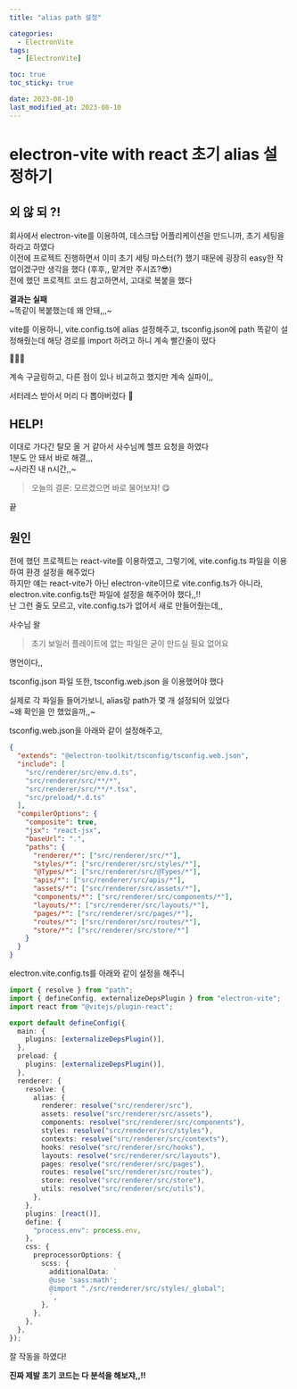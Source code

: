 ```yaml
---
title: "alias path 설정"

categories:
  - ElectronVite
tags:
  - [ElectronVite]

toc: true
toc_sticky: true

date: 2023-08-10
last_modified_at: 2023-08-10
---
```


# electron-vite with react 초기 alias 설정하기

## 외 않 되 ?!

회사에서 electron-vite를 이용하여, 데스크탑 어플리케이션을 만드니까, 초기 세팅을 하라고 하였다  
이전에 프로젝트 진행하면서 이미 초기 세팅 마스터(?) 했기 때문에 굉장히 easy한 작업이겠구만 생각을 했다 (후후,, 맡겨만 주시죠?😎)  
전에 했던 프로젝트 코드 참고하면서, 고대로 복붙을 했다

**결과는 실패**  
~똑같이 복붙했는데 왜 안돼,,,~

vite를 이용하니, vite.config.ts에 alias 설정해주고, tsconfig.json에 path 똑같이 설정해줬는데 해당 경로를 import 하려고 하니 계속 빨간줄이 떴다

🤯🤯🤯

계속 구글링하고, 다른 점이 있나 비교하고 했지만 계속 실파이,,

서터레스 받아서 머리 다 뽑아버렸다 🤡

## HELP!

이대로 가다간 탈모 올 거 같아서 사수님께 헬프 요청을 하였다  
1분도 안 돼서 바로 해결,,,  
~사라진 내 n시간,,~

> 오늘의 결론: 모르겠으면 바로 물어보쟈! 😋

끝

## 원인

전에 했던 프로젝트는 react-vite를 이용하였고, 그렇기에, vite.config.ts 파일을 이용하여 환경 설정을 해주었다  
하지만 얘는 react-vite가 아닌 electron-vite이므로 vite.config.ts가 아니라, electron.vite.config.ts란 파일에 설정을 해주어야 했다,,!!  
난 그런 줄도 모르고, vite.config.ts가 없어서 새로 만들어줬는데,,

사수님 왈

> 초기 보일러 플레이트에 없는 파일은 굳이 만드실 필요 없어요

명언이다,,

tsconfig.json 파일 또한, tsconfig.web.json 을 이용했어야 했다

실제로 각 파일들 들어가보니, alias랑 path가 몇 개 설정되어 있었다  
~왜 확인을 안 했었을까,,~

tsconfig.web.json을 아래와 같이 설정해주고,

```json
{
  "extends": "@electron-toolkit/tsconfig/tsconfig.web.json",
  "include": [
    "src/renderer/src/env.d.ts",
    "src/renderer/src/**/*",
    "src/renderer/src/**/*.tsx",
    "src/preload/*.d.ts"
  ],
  "compilerOptions": {
    "composite": true,
    "jsx": "react-jsx",
    "baseUrl": ".",
    "paths": {
      "renderer/*": ["src/renderer/src/*"],
      "styles/*": ["src/renderer/src/styles/*"],
      "@Types/*": ["src/renderer/src/@Types/*"],
      "apis/*": ["src/renderer/src/apis/*"],
      "assets/*": ["src/renderer/src/assets/*"],
      "components/*": ["src/renderer/src/components/*"],
      "layouts/*": ["src/renderer/src/layouts/*"],
      "pages/*": ["src/renderer/src/pages/*"],
      "routes/*": ["src/renderer/src/routes/*"],
      "store/*": ["src/renderer/src/store/*"]
    }
  }
}
```

electron.vite.config.ts를 아래와 같이 설정을 해주니

```typescript
import { resolve } from "path";
import { defineConfig, externalizeDepsPlugin } from "electron-vite";
import react from "@vitejs/plugin-react";

export default defineConfig({
  main: {
    plugins: [externalizeDepsPlugin()],
  },
  preload: {
    plugins: [externalizeDepsPlugin()],
  },
  renderer: {
    resolve: {
      alias: {
        renderer: resolve("src/renderer/src"),
        assets: resolve("src/renderer/src/assets"),
        components: resolve("src/renderer/src/components"),
        styles: resolve("src/renderer/src/styles"),
        contexts: resolve("src/renderer/src/contexts"),
        hooks: resolve("src/renderer/src/hooks"),
        layouts: resolve("src/renderer/src/layouts"),
        pages: resolve("src/renderer/src/pages"),
        routes: resolve("src/renderer/src/routes"),
        store: resolve("src/renderer/src/store"),
        utils: resolve("src/renderer/src/utils"),
      },
    },
    plugins: [react()],
    define: {
      "process.env": process.env,
    },
    css: {
      preprocessorOptions: {
        scss: {
          additionalData: `
          @use 'sass:math';
          @import "./src/renderer/src/styles/_global";
          `,
        },
      },
    },
  },
});
```

잘 작동을 하였다!

**진짜 제발 초기 코드는 다 분석을 해보쟈,,!!**
